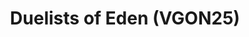 ---
title: "Duelists of Eden (VGON25)"
permalink: /events/vgon25/doe
game: "DOE"
game_name: "Duelists of Eden"
event: "Vortex Gallery Online 2025"
layout: vgon25/game
---